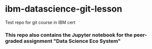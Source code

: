 # ibm-datascience-git-lesson
Test repo for git course in IBM cert

### This repo also contains the Jupyter notebook for the peer-graded assignment "Data Science Eco System"
